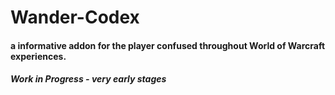# Wander-Codex

#### a informative addon for the player confused throughout World of Warcraft experiences.
##### Work in Progress - very early stages
